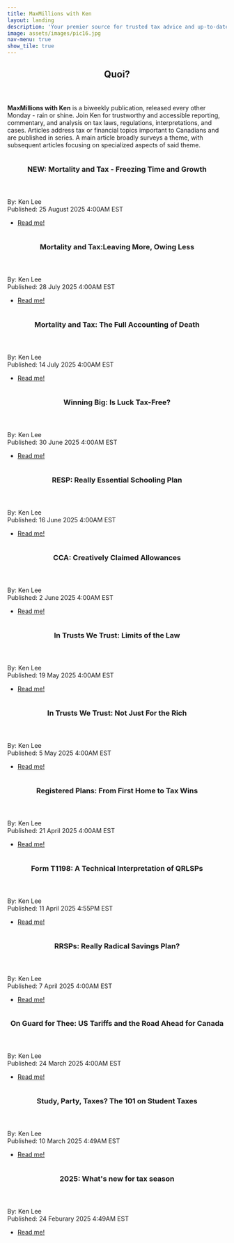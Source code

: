 ```yaml
---
title: MaxMillions with Ken
layout: landing
description: 'Your premier source for trusted tax advice and up-to-date financial news'
image: assets/images/pic16.jpg
nav-menu: true
show_tile: true
---
```


<!-- Main -->
<div id="main">

<!-- One -->
<section id="one">
	<div class="inner">
		<header class="major">
			<h2>Quoi?</h2>
		</header>
		<p><b>MaxMillions with Ken</b> is a biweekly publication, released every other Monday - rain or shine. Join Ken for trustworthy and accessible reporting, commentary, and analysis on tax laws, regulations, interpretations, and cases. Articles address tax or financial topics important to Canadians and are published in series. A main article broadly surveys a theme, with subsequent articles focusing on specialized aspects of said theme.</p>
	</div>
</section>

<!-- Two -->
<section id="two" class="spotlights">
	<section>
		<a href="/posts/2025/08-25-md3" class="image">
			<img src="{% link assets/images/pic30.jpg %}" alt="" data-position="" />
		</a>
		<div class="content">
			<div class="inner">
				<header class="major">
					<h3>NEW: Mortality and Tax - Freezing Time and Growth</h3>
				</header>
				<p>By: Ken Lee<br>Published: 25 August 2025 4:00AM EST</p>
				<ul class="actions">
					<li><a href="/posts/2025/08-25-md3" class="button">Read me!</a></li>
				</ul>
			</div>
		</div>
	</section>
	<section>
		<a href="/posts/2025/07-28-md2" class="image">
			<img src="{% link assets/images/pic29.jpeg %}" alt="" data-position="" />
		</a>
		<div class="content">
			<div class="inner">
				<header class="major">
					<h3>Mortality and Tax:Leaving More, Owing Less</h3>
				</header>
				<p>By: Ken Lee<br>Published: 28 July 2025 4:00AM EST</p>
				<ul class="actions">
					<li><a href="/posts/2025/07-28-md2" class="button">Read me!</a></li>
				</ul>
			</div>
		</div>
	</section>
	<section>
		<a href="/posts/2025/07-14-md1" class="image">
			<img src="{% link assets/images/pic28.png %}" alt="" data-position="" />
		</a>
		<div class="content">
			<div class="inner">
				<header class="major">
					<h3>Mortality and Tax: The Full Accounting of Death</h3>
				</header>
				<p>By: Ken Lee<br>Published: 14 July 2025 4:00AM EST</p>
				<ul class="actions">
					<li><a href="/posts/2025/07-14-md1" class="button">Read me!</a></li>
				</ul>
			</div>
		</div>
	</section>
	<section>
		<a href="/posts/2025/06-30-lottery" class="image">
			<img src="{% link assets/images/pic27.jpg %}" alt="" data-position="" />
		</a>
		<div class="content">
			<div class="inner">
				<header class="major">
					<h3>Winning Big: Is Luck Tax-Free?</h3>
				</header>
				<p>By: Ken Lee<br>Published: 30 June 2025 4:00AM EST</p>
				<ul class="actions">
					<li><a href="/posts/2025/06-30-lottery" class="button">Read me!</a></li>
				</ul>
			</div>
		</div>
	</section>
	<section>
		<a href="/posts/2025/06-16-resp" class="image">
			<img src="{% link assets/images/pic26.jpg %}" alt="" data-position="" />
		</a>
		<div class="content">
			<div class="inner">
				<header class="major">
					<h3>RESP: Really Essential Schooling Plan</h3>
				</header>
				<p>By: Ken Lee<br>Published: 16 June 2025 4:00AM EST</p>
				<ul class="actions">
					<li><a href="/posts/2025/06-16-resp" class="button">Read me!</a></li>
				</ul>
			</div>
		</div>
	</section>
	<section>
		<a href="/posts/2025/06-02-cca" class="image">
			<img src="{% link assets/images/pic25.jpeg %}" alt="" data-position="" />
		</a>
		<div class="content">
			<div class="inner">
				<header class="major">
					<h3>CCA: Creatively Claimed Allowances</h3>
				</header>
				<p>By: Ken Lee<br>Published: 2 June 2025 4:00AM EST</p>
				<ul class="actions">
					<li><a href="/posts/2025/06-02-cca" class="button">Read me!</a></li>
				</ul>
			</div>
		</div>
	</section>
	<section>
		<a href="/posts/2025/05-19-trust-taxes" class="image">
			<img src="{% link assets/images/pic24.jpg %}" alt="" data-position="" />
		</a>
		<div class="content">
			<div class="inner">
				<header class="major">
					<h3>In Trusts We Trust: Limits of the Law</h3>
				</header>
				<p>By: Ken Lee<br>Published: 19 May 2025 4:00AM EST</p>
				<ul class="actions">
					<li><a href="/posts/2025/05-19-trust-taxes" class="button">Read me!</a></li>
				</ul>
			</div>
		</div>
	</section>
	<section>
		<a href="/posts/2025/05-05-intro-to-trusts" class="image">
			<img src="{% link assets/images/pic23.jpeg %}" alt="" data-position="" />
		</a>
		<div class="content">
			<div class="inner">
				<header class="major">
					<h3>In Trusts We Trust: Not Just For the Rich</h3>
				</header>
				<p>By: Ken Lee<br>Published: 5 May 2025 4:00AM EST</p>
				<ul class="actions">
					<li><a href="/posts/2025/05-05-intro-to-trusts" class="button">Read me!</a></li>
				</ul>
			</div>
		</div>
	</section>
	<section>
		<a href="/posts/2025/04-21-fhsa" class="image">
			<img src="{% link assets/images/pic22.jpg %}" alt="" data-position="" />
		</a>
		<div class="content">
			<div class="inner">
				<header class="major">
					<h3>Registered Plans: From First Home to Tax Wins</h3>
				</header>
				<p>By: Ken Lee<br>Published: 21 April 2025 4:00AM EST</p>
				<ul class="actions">
					<li><a href="/posts/2025/04-21-fhsa" class="button">Read me!</a></li>
				</ul>
			</div>
		</div>
	</section>
	<section>
		<a href="/posts/2025/04-11-t1198" class="image">
			<img src="{% link assets/images/pic21.jpg %}" alt="" data-position="" />
		</a>
		<div class="content">
			<div class="inner">
				<header class="major">
					<h3>Form T1198: A Technical Interpretation of QRLSPs</h3>
				</header>
				<p>By: Ken Lee<br>Published: 11 April 2025 4:55PM EST</p>
				<ul class="actions">
					<li><a href="/posts/2025/04-11-t1198" class="button">Read me!</a></li>
				</ul>
			</div>
		</div>
	</section>
	<section>
		<a href="/posts/2025/04-07-rrsp" class="image">
			<img src="{% link assets/images/pic20.jpg %}" alt="" data-position="" />
		</a>
		<div class="content">
			<div class="inner">
				<header class="major">
					<h3>RRSPs: Really Radical Savings Plan?</h3>
				</header>
				<p>By: Ken Lee<br>Published: 7 April 2025 4:00AM EST</p>
				<ul class="actions">
					<li><a href="/posts/2025/04-07-rrsp" class="button">Read me!</a></li>
				</ul>
			</div>
		</div>
	</section>
	<section>
		<a href="/posts/2025/03-24-us-can-tariffs" class="image">
			<img src="{% link assets/images/pic19.jpg %}" alt="" data-position="" />
		</a>
		<div class="content">
			<div class="inner">
				<header class="major">
					<h3>On Guard for Thee: US Tariffs and the Road Ahead for Canada</h3>
				</header>
				<p>By: Ken Lee<br>Published: 24 March 2025 4:00AM EST</p>
				<ul class="actions">
					<li><a href="/posts/2025/03-24-us-can-tariffs" class="button">Read me!</a></li>
				</ul>
			</div>
		</div>
	</section>
	<section>
		<a href="/posts/2025/03-10-study-party-taxes" class="image">
			<img src="{% link assets/images/pic18.jpg %}" alt="" data-position="" />
		</a>
		<div class="content">
			<div class="inner">
				<header class="major">
					<h3>Study, Party, Taxes? The 101 on Student Taxes</h3>
				</header>
				<p>By: Ken Lee<br>Published: 10 March 2025 4:49AM EST</p>
				<ul class="actions">
					<li><a href="/posts/2025/03-10-study-party-taxes" class="button">Read me!</a></li>
				</ul>
			</div>
		</div>
	</section>
	<section>
		<a href="/posts/2025/02-24-new-tax-changes" class="image">
			<img src="{% link assets/images/pic17.jpg %}" alt="" data-position="" />
		</a>
		<div class="content">
			<div class="inner">
				<header class="major">
					<h3>2025: What's new for tax season</h3>
				</header>
				<p>By: Ken Lee<br>Published: 24 Feburary 2025 4:49AM EST</p>
				<ul class="actions">
					<li><a href="/posts/2025/02-24-new-tax-changes" class="button">Read me!</a></li>
				</ul>
			</div>
		</div>
	</section>
</section>

</div>
